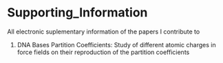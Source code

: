 # Supporting_Information
All electronic suplementary information of the papers I contribute to


1. DNA Bases Partition Coefficients: Study of different atomic charges in force fields on their reproduction of the partition coefficients

